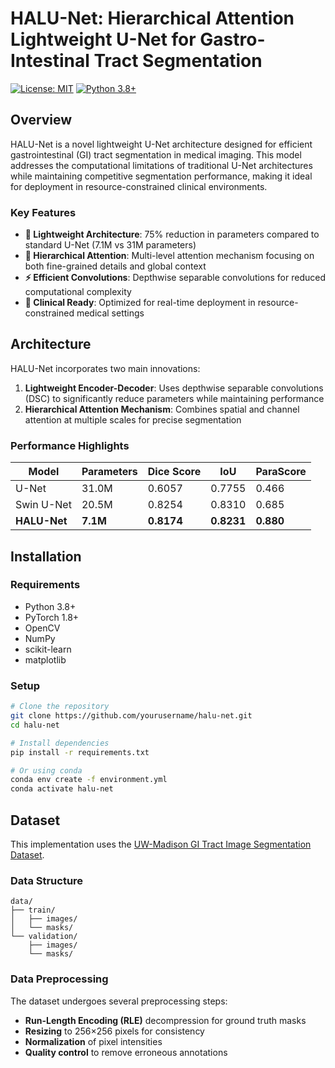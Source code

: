 # HALU-Net: Hierarchical Attention Lightweight U-Net for Gastro-Intestinal Tract Segmentation

[![License: MIT](https://img.shields.io/badge/License-MIT-yellow.svg)](https://opensource.org/licenses/MIT)
[![Python 3.8+](https://img.shields.io/badge/python-3.8+-blue.svg)](https://www.python.org/downloads/release/python-380/)

## Overview

HALU-Net is a novel lightweight U-Net architecture designed for efficient gastrointestinal (GI) tract segmentation in medical imaging. This model addresses the computational limitations of traditional U-Net architectures while maintaining competitive segmentation performance, making it ideal for deployment in resource-constrained clinical environments.

### Key Features

- **🚀 Lightweight Architecture**: 75% reduction in parameters compared to standard U-Net (7.1M vs 31M parameters)
- **🎯 Hierarchical Attention**: Multi-level attention mechanism focusing on both fine-grained details and global context
- **⚡ Efficient Convolutions**: Depthwise separable convolutions for reduced computational complexity
- **🏥 Clinical Ready**: Optimized for real-time deployment in resource-constrained medical settings

## Architecture

HALU-Net incorporates two main innovations:

1. **Lightweight Encoder-Decoder**: Uses depthwise separable convolutions (DSC) to significantly reduce parameters while maintaining performance
2. **Hierarchical Attention Mechanism**: Combines spatial and channel attention at multiple scales for precise segmentation

### Performance Highlights

| Model | Parameters | Dice Score | IoU | ParaScore |
|-------|------------|------------|-----|-----------|
| U-Net | 31.0M | 0.6057 | 0.7755 | 0.466 |
| Swin U-Net | 20.5M | 0.8254 | 0.8310 | 0.685 |
| **HALU-Net** | **7.1M** | **0.8174** | **0.8231** | **0.880** |

## Installation

### Requirements

- Python 3.8+
- PyTorch 1.8+
- OpenCV
- NumPy
- scikit-learn
- matplotlib

### Setup

```bash
# Clone the repository
git clone https://github.com/yourusername/halu-net.git
cd halu-net

# Install dependencies
pip install -r requirements.txt

# Or using conda
conda env create -f environment.yml
conda activate halu-net
```

## Dataset

This implementation uses the [UW-Madison GI Tract Image Segmentation Dataset](https://www.kaggle.com/competitions/uw-madison-gi-tract-image-segmentation).

### Data Structure
```
data/
├── train/
│   ├── images/
│   └── masks/
└── validation/
    ├── images/
    └── masks/
```

### Data Preprocessing

The dataset undergoes several preprocessing steps:
- **Run-Length Encoding (RLE)** decompression for ground truth masks
- **Resizing** to 256×256 pixels for consistency
- **Normalization** of pixel intensities
- **Quality control** to remove erroneous annotations
